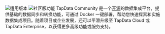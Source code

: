 <span class="tooltip">
  <img src="https://img.shields.io/badge/%E9%80%82%E7%94%A8%E7%89%88%E6%9C%AC:-5c5c5c" style={{transform:'scale(1.1)'}} alt="适用版本"/>
</span>
<span class="tooltip">
  <img src="https://img.shields.io/badge/Community-00B42A" style={{transform:'scale(1.1)'}} alt="社区版功能"/>
  <span class="tooltip-content">TapData Community 是一个<a href="https://github.com/tapdata/tapdata">开源</a>的数据集成平台，提供基础的数据同步和转换功能，可通过 Docker 一键部署，帮助您快速探索和实施数据集成项目。随着项目或企业发展，还可以平滑升级至 TapData Cloud 或 TapData Enterprise，以获得更多高级功能或服务支持。</span>
</span>